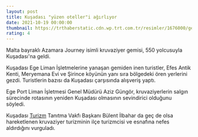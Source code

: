 ```yaml
--- 
layout: post
title: Kuşadası "yüzen oteller"i ağırlıyor
date: 2021-10-19 00:00:00
thumbnail: https://trthaberstatic.cdn.wp.trt.com.tr/resimler/1676000/gemi-kusadasi-aa-1677430.jpg
rating: 4
---
```

<p>
	Malta bayraklı Azamara Journey isimli kruvaziyer gemisi, 550 yolcusuyla Kuşadası'na geldi. </p>
<p>
	Kuşadası Ege Liman İşletmelerine yanaşan gemiden inen turistler, Efes Antik Kenti, Meryemana Evi ve Şirince köyünün yanı sıra bölgedeki ören yerlerini gezdi. Turistlerin bazısı da Kuşadası çarşısında alışveriş yaptı.</p>
<p>
	Ege Port Liman İşletmesi Genel Müdürü Aziz Güngör, kruvaziyerlerin salgın sürecinde rotasının yeniden Kuşadası olmasının sevindirici olduğunu söyledi.</p>
<p>
	Kuşadası <a href="https://www.trthaber.com/etiket/turizm/" target="_blank">Turizm</a> Tanıtma Vakfı Başkanı Bülent İlbahar da geç de olsa hareketlenen kruvaziyer turizminin ilçe turizmcisi ve esnafına nefes aldırdığını vurguladı. </p>
